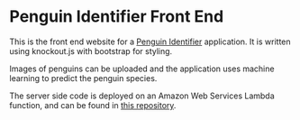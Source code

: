 # Penguin Identifier Front End

This is the front end website for a [Penguin Identifier](https://patagoniapenguins.org/which-penguin) application. It is written using knockout.js with bootstrap for styling.

Images of penguins can be uploaded and the application uses machine learning to predict the penguin species.

The server side code is deployed on an Amazon Web Services Lambda function, and can be found in [this repository](https://github.com/LauraBromley/penguin-inference-api).

